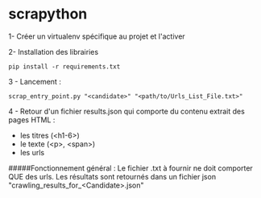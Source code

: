 # scrapython
1- Créer un virtualenv spécifique au projet et l'activer

2- Installation des librairies

    pip install -r requirements.txt
    
3 - Lancement : 
    
    scrap_entry_point.py "<candidate>" "<path/to/Urls_List_File.txt>"
    
4 - Retour d'un fichier results.json qui comporte du contenu extrait des pages HTML :  
* les titres (\<h1-6\>)
* le texte (\<p\>, \<span\>)
* les urls 


#####Fonctionnement général : 
Le fichier .txt à fournir ne doit comporter QUE des urls.
Les résultats sont retournés dans un fichier json "crawling_results_for_\<Candidate\>.json"
